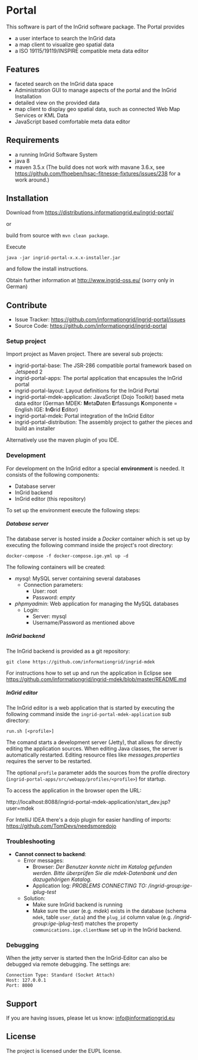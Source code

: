 Portal
====================

This software is part of the InGrid software package. The Portal provides

- a user interface to search the InGrid data
- a map client to visualize geo spatial data
- a ISO 19115/19119/INSPIRE compatible meta data editor



Features
--------

- faceted search on the InGrid data space
- Administration GUI to manage aspects of the portal and the InGrid Installation
- detailed view on the provided data
- map client to display geo spatial data, such as connected Web Map Services or KML Data
- JavaScript based comfortable meta data editor

Requirements
-------------

- a running InGrid Software System
- java 8
- maven 3.5.x (The build does not work with mavane 3.6.x, see https://github.com/fhoeben/hsac-fitnesse-fixtures/issues/238 for a work around.)

Installation
------------

Download from https://distributions.informationgrid.eu/ingrid-portal/

or

build from source with `mvn clean package`.

Execute

```
java -jar ingrid-portal-x.x.x-installer.jar
```

and follow the install instructions.

Obtain further information at http://www.ingrid-oss.eu/ (sorry only in German)


Contribute
----------

- Issue Tracker: https://github.com/informationgrid/ingrid-portal/issues
- Source Code: https://github.com/informationgrid/ingrid-portal

### Setup project

Import project as Maven project. There are several sub projects:

- ingrid-portal-base: The JSR-286 compatible portal framework based on Jetspeed 2
- ingrid-portal-apps: The portal application that encapsules the InGrid portal
- ingrid-portal-layout: Layout definitions for the InGrid Portal
- ingrid-portal-mdek-application: JavaScript (Dojo Toolkit) based meta data editor (German MDEK: **M**eta**D**aten **E**rfassungs **K**omponente = English IGE: **I**n**G**rid **E**ditor)
- ingrid-portal-mdek: Portal integration of the InGrid Editor
- ingrid-portal-distribution: The assembly project to gather the pieces and build an installer

Alternatively use the maven plugin of you IDE.

### Development

For development on the InGrid editor a special **environment** is needed. It consists of the following components:

- Database server
- InGrid backend
- InGrid editor (this repository)

To set up the environment execute the following steps:

##### Database server

The database server is hosted inside a *Docker* container which is set up by executing the following command inside the project's root directory:

```
docker-compose -f docker-compose.ige.yml up -d
```

The following containers will be created:

- *mysql*: MySQL server containing several databases
  - Connection parameters:
    - User: root
    - Password: *empty*
- *phpmyadmin*: Web application for managing the MySQL databases
  - Login:
    - Server: mysql
    - Username/Password as mentioned above

##### InGrid backend

The InGrid backend is provided as a git repository:

```
git clone https://github.com/informationgrid/ingrid-mdek
```

For instructions how to set up and run the application in Eclipse see https://github.com/informationgrid/ingrid-mdek/blob/master/README.md

##### InGrid editor

The InGrid editor is a web application that is started by executing the following command inside the `ingrid-portal-mdek-application` sub directory:

```
run.sh [<profile>]
```

The comand starts a development server (Jetty), that allows for directly editing the application sources. When editing Java classes, the server is automatically restarted. Editing resource files like *messages.properties* requires the server to be restarted.

The optional `profile` parameter adds the sources from the profile directory (`ingrid-portal-apps/src/webapp/profiles/<profile>`) for startup. 

To access the application in the browser open the URL:

http://localhost:8088/ingrid-portal-mdek-application/start_dev.jsp?user=mdek

For IntelliJ IDEA there's a dojo plugin for easier handling of imports:
https://github.com/TomDevs/needsmoredojo

### Troubleshooting

- **Cannot connect to backend**:
  - Error messages: 
    - Browser: *Der Benutzer konnte nicht im Katalog gefunden werden. Bitte überprüfen Sie die mdek-Datenbank und den dazugehörigen Katalog.*
    - Application log: *PROBLEMS CONNECTING TO: /ingrid-group:ige-iplug-test*
  - Solution: 
    - Make sure InGrid backend is running
    - Make sure the user (e.g. *mdek*) exists in the database (schema `mdek`, table `user_data`) and the `plug_id` column value (e.g. */ingrid-group:ige-iplug-test*) matches the property `communications.ige.clientName` set up in the InGrid backend.

### Debugging

When the jetty server is started then the InGrid-Editor can also be debugged via remote debugging. The settings are:
```
Connection Type: Standard (Socket Attach)
Host: 127.0.0.1
Port: 8000
```

Support
-------

If you are having issues, please let us know: info@informationgrid.eu

License
-------

The project is licensed under the EUPL license.
